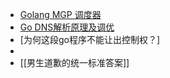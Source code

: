 - [Golang MGP 调度器](https://mp.weixin.qq.com/s?__biz=MzAwNjMxMTgwNw==&mid=2247490447&idx=1&sn=6b9d3acfa7c86a04dab3fc54eedabca7&chksm=9b0e019fac798889170b189d7476ec382b5bc19ebfc9c7ceabe6b4322d3323dc7d2ab4bdd359#rd)
- [Go DNS解析原理及调优](https://tech.meipian.cn/go-dnsjie-xi-yuan-li-ji-diao-you/)
- [为何这段go程序不能让出控制权？]
-
- [[男生道歉的统一标准答案]]